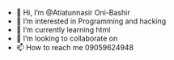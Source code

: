 - 👋 Hi, I’m @Atiatunnasir Oni-Bashir 
- 👀 I’m interested in Programming and hacking
- 🌱 I’m currently learning html 
- 💞️ I’m looking to collaborate on 
- 📫 How to reach me 09059624948 

<!---
Obananob/Obananob is a ✨ special ✨ repository because its `README.md` (this file) appears on your GitHub profile.
You can click the Preview link to take a look at your changes.
--->
